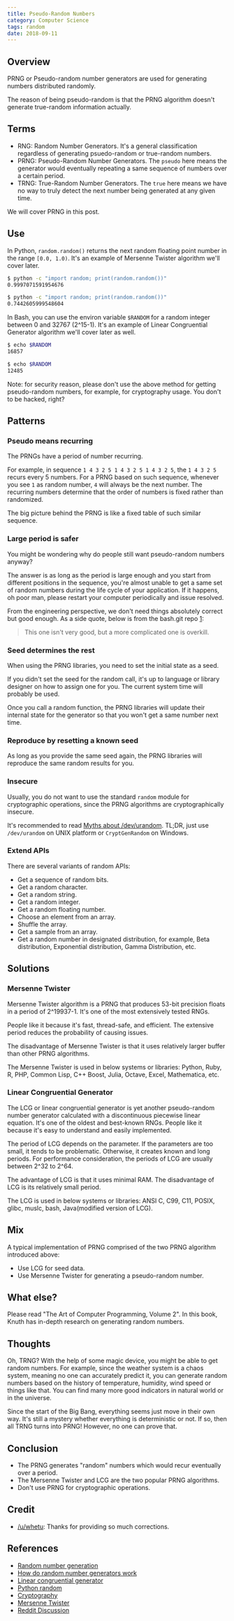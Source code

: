 ```yaml
---
title: Pseudo-Random Numbers
category: Computer Science
tags: random
date: 2018-09-11
---
```


## Overview

PRNG or Pseudo-random number generators are used for generating numbers distributed randomly.

The reason of being pseudo-random is that the PRNG algorithm doesn't generate true-random information actually.

## Terms

* RNG: Random Number Generators. It's a general classification regardless of generating psuedo-random or true-random numbers.
* PRNG: Pseudo-Random Number Generators. The `pseudo` here means the generator would eventually repeating a same sequence of numbers over a certain period.
* TRNG: True-Random Number Generators. The `true` here means we have no way to truly detect the next number being generated at any given time.

We will cover PRNG in this post.

## Use

In Python, `random.random()` returns the next random floating point number in the range `[0.0, 1.0)`. It's an example of Mersenne Twister algorithm we'll cover later.

```bash
$ python -c "import random; print(random.random())"
0.9997071591954676

$ python -c "import random; print(random.random())"
0.7442605999548604
```

In Bash, you can use the environ variable `$RANDOM` for a random integer between 0 and 32767 (2^15-1). It's an example of Linear Congruential Generator algorithm we'll cover later as well.

```bash
$ echo $RANDOM
16857

$ echo $RANDOM
12485
```

Note: for security reason, please don't use the above method for getting pseudo-random numbers, for example, for cryptography usage. You don't to be hacked, right?

## Patterns

### Pseudo means recurring

The PRNGs have a period of number recurring.

For example, in sequence `1 4 3 2 5 1 4 3 2 5 1 4 3 2 5`, the `1 4 3 2 5` recurs every 5 numbers.
For a PRNG based on such sequence, whenever you see `1` as random number, `4` will always be the next number.
The recurring numbers determine that the order of numbers is fixed rather than randomized.

The big picture behind the PRNG is like a fixed table of such similar sequence.

### Large period is safer

You might be wondering why do people still want pseudo-random numbers anyway?

The answer is as long as the period is large enough and you start from different positions in the sequence, you're almost unable to get a same set of random numbers during the life cycle of your application. If it happens, oh poor man, please restart your computer periodically and issue resolved.

From the engineering perspective, we don't need things absolutely correct but good enough. As a side quote, below is from the bash.git repo [1]:

> This one isn't very good, but a more complicated one is overkill.

### Seed determines the rest

When using the PRNG libraries, you need to set the initial state as a seed.

If you didn't set the seed for the random call, it's up to language or library designer on how to assign one for you.
The current system time will probably be used.

Once you call a random function, the PRNG libraries will update their internal state for the generator so that you won't get a same number next time.

### Reproduce by resetting a known seed

As long as you provide the same seed again, the PRNG libraries will reproduce the same random results for you.

### Insecure

Usually, you do not want to use the standard `random` module for cryptographic operations, since the PRNG algorithms are cryptographically insecure.

It's recommended to read [Myths about /dev/urandom](https://www.2uo.de/myths-about-urandom). TL;DR, just use `/dev/urandom` on UNIX platform or `CryptGenRandom` on Windows.

### Extend APIs

There are several variants of random APIs:

* Get a sequence of random bits.
* Get a random character.
* Get a random string.
* Get a random integer.
* Get a random floating number.
* Choose an element from an array.
* Shuffle the array.
* Get a sample from an array.
* Get a random number in designated distribution, for example, Beta distribution, Exponential distribution, Gamma Distribution, etc.

## Solutions

### Mersenne Twister

Mersenne Twister algorithm is a PRNG that produces 53-bit precision floats in a period of 2^19937-1. It's one of the most extensively tested RNGs.

People like it because it's fast, thread-safe, and efficient. The extensive period reduces the probability of causing issues.

The disadvantage of Mersenne Twister is that it uses relatively larger buffer than other PRNG algorithms.

The Mersenne Twister is used in below systems or libraries: Python, Ruby, R, PHP, Common Lisp, C++ Boost, Julia, Octave, Excel, Mathematica, etc.

### Linear Congruential Generator

The LCG or linear congruential generator is yet another pseudo-random number generator calculated with a discontinuous piecewise linear equation. It's one of the oldest and best-known RNGs. People like it because it's easy to understand and easily implemented.

The period of LCG depends on the parameter. If the parameters are too small, it tends to be problematic. Otherwise, it creates known and long periods. For performance consideration, the periods of LCG are usually between 2^32 to 2^64.

The advantage of LCG is that it uses minimal RAM. The disadvantage of LCG is its relatively small period.

The LCG is used in below systems or libraries: ANSI C, C99, C11, POSIX, glibc, muslc, bash,  Java(modified version of LCG).

## Mix

A typical implementation of PRNG comprised of the two PRNG algorithm introduced above:

* Use LCG for seed data.
* Use Mersenne Twister for generating a pseudo-random number.

## What else?

Please read "The Art of Computer Programming, Volume 2". In this book, Knuth has in-depth research on generating random numbers.

## Thoughts

Oh, TRNG? With the help of some magic device, you might be able to get random numbers. For example, since the weather system is a chaos system, meaning no one can accurately predict it, you can generate random numbers based on the history of temperature, humidity, wind speed or things like that. You can find many more good indicators in natural world or in the universe.

Since the start of the Big Bang, everything seems just move in their own way. It's still a mystery whether everything is deterministic or not. If so, then all TRNG turns into PRNG! However, no one can prove that.

## Conclusion

* The PRNG generates "random" numbers which would recur eventually over a period.
* The Mersenne Twister and LCG are the two popular PRNG algorithms.
* Don't use PRNG for cryptographic operations.

## Credit

* [/u/whetu](http://reddit.com/u/whetu): Thanks for providing so much corrections.

## References

* [Random number generation](https://en.wikipedia.org/wiki/Random_number_generation)
* [How do random number generators work](https://softwareengineering.stackexchange.com/questions/109724/how-do-random-number-generators-work)
* [Linear congruential generator](https://en.wikipedia.org/wiki/Linear_congruential_generator)
* [Python random](https://docs.python.org/3/library/random.html)
* [Cryptography](https://cryptography.io/en/latest/random-numbers/)
* [Mersenne Twister](https://en.wikipedia.org/wiki/Mersenne_Twister)
* [Reddit Discussion](https://www.reddit.com/r/bash/comments/9ewljx/pseudorandom_numbers/e5s75iz/)

[1]: http://git.savannah.gnu.org/cgit/bash.git/tree/variables.c#n1304
[bash]: http://git.savannah.gnu.org/cgit/bash.git/tree/variables.c#n1303
